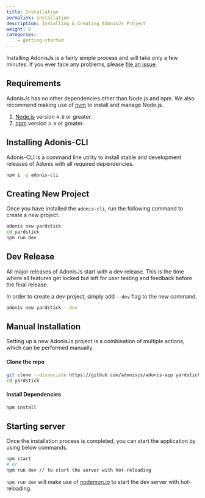 ```yaml
---
title: Installation
permalink: installation
description: Installing & Creating AdonisJs Project
weight: 0
categories:
    - getting-started
---
```


Installing AdonisJs is a fairly simple process and will take only a few minutes. If you ever face any problems, please [file an issue](https://github.com/adonisjs/adonis-framework/issues).

## Requirements

AdonisJs has no other dependencies other than Node.js and npm. We also recommend making use of [nvm](https://github.com/creationix/nvm) to install and manage Node.js.

1. [Node.js](https://nodejs.org/en/) version `4.0` or greater.
2. [npm](https://www.npmjs.org/) version `3.0` or greater.

## Installing Adonis-CLI

Adonis-CLI is a command line utility to install stable and development releases of Adonis with all required dependencies.

```bash
npm i -g adonis-cli
```

## Creating New Project

Once you have installed the `adonis-cli`, run the following command to create a new project.

```bash
adonis new yardstick
cd yardstick
npm run dev
```

## Dev Release

All major releases of AdonisJs start with a dev release. This is the time where all features get locked but left for user testing and feedback before the final release.

In order to create a dev project, simply add `--dev` flag to the new command.

```bash
adonis new yardstick --dev
```

## Manual Installation

Setting up a new AdonisJs project is a combination of multiple actions, which can be performed manually.

#### Clone the repo

```bash
git clone --dissociate https://github.com/adonisjs/adonis-app yardstick
cd yardstick
```

#### Install Dependencies

```bash
npm install
```


## Starting server

Once the installation process is completed, you can start the application by using below commands.

```bash
npm start
# or
npm run dev // to start the server with hot-reloading
```

`npm run dev` will make use of [nodemon.io](http://nodemon.io/) to start the dev server with hot-reloading.
